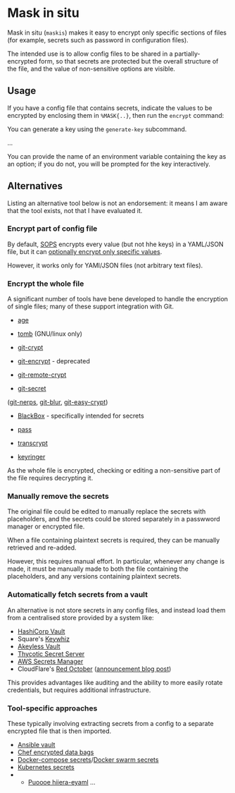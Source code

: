 # Mask in situ

Mask in situ (`maskis`) makes it easy to encrypt only specific sections of files (for example, secrets such as password in configuration files).

The intended use is to allow config files to be shared in a partially-encrypted form, so that secrets are protected but the overall structure of the file, and the value of non-sensitive options are visible.

## Usage

If you have a config file that contains secrets, indicate the values to be encrypted by enclosing them in `%MASK{..}`, then run the `encrypt` command:

You can generate a key using the `generate-key` subcommand.

...

You can provide the name of an environment variable containing the key as an option; if you do not, you will be prompted for the key interactively.


## Alternatives

Listing an alternative tool below is not an endorsement: it means I am aware that the tool exists, not that I have evaluated it.

### Encrypt part of config file

By default, [SOPS](https://github.com/mozilla/sops) encrypts every value (but not hhe keys) in a YAML/JSON file, but it can [optionally encrypt only specific values](https://github.com/mozilla/sops#encrypting-only-parts-of-a-file).

However, it works only for YAMl/JSON files (not arbitrary text files).

### Encrypt the whole file

A significant number of tools have bene developed to handle the encryption of single files; many of these support integration with Git.

* [age](https://github.com/FiloSottile/age)
* [tomb](https://www.dyne.org/software/tomb/) (GNU/linux only)

* [git-crypt](https://github.com/AGWA/git-crypt)
* [git-encrypt](https://github.com/shadowhand/git-encrypt) - deprecated
* [git-remote-crypt](https://github.com/spwhitton/git-remote-gcrypt)
* [git-secret](https://github.com/sobolevn/git-secret)
  

([git-nerps](https://github.com/mk-fg/git-nerps), [git-blur](https://github.com/acasajus/git-blur), [git-easy-crypt](https://github.com/taojy123/git-easy-crypt))
  
* [BlackBox](https://github.com/StackExchange/blackbox) - specifically intended for secrets

* [pass](https://www.passwordstore.org/)
* [transcrypt](https://github.com/elasticdog/transcrypt)
* [keyringer](https://keyringer.pw/)

As the whole file is encrypted, checking or editing a non-sensitive part of the file requires decrypting it.


### Manually remove the secrets

The original file could be edited to manually replace the secrets with placeholders, and the secrets could be stored separately in a passwword manager or encrypted file.

When a file containing plaintext secrets is required, they can be manually retrieved and re-added.

However, this requires manual effort.
In particular, whenever any change is made, it must be manually made to both the file containing the placeholders, and any versions containing plaintext secrets.


### Automatically fetch secrets from a vault

An alternative is not store secrets in any config files, and instead load them from a centralised store provided by a system like:

* [HashiCorp Vault](https://www.vaultproject.io/)
* Square's [Keywhiz](https://square.github.io/keywhiz/)
* [Akeyless Vault](https://www.akeyless.io/)
* [Thycotic Secret Server](https://thycotic.com/products/secret-server/)
* [AWS Secrets Manager](https://aws.amazon.com/secrets-manager/)
* CloudFlare's [Red October](https://github.com/cloudflare/redoctober) ([announcement blog post](https://blog.cloudflare.com/red-october-cloudflares-open-source-implementation-of-the-two-man-rule/))

This provides advantages like auditing and the ability to more easily rotate credentials, but requires additional infrastructure.


### Tool-specific approaches

These typically involving extracting secrets from a config to a separate encrypted file that is then imported.

* [Ansible vault](https://docs.ansible.com/ansible/latest/user_guide/vault.html)
* [Chef encrypted data bags](https://docs.chef.io/data_bags/#encrypt-a-data-bag-item)
* [Docker-compose secrets](https://docs.docker.com/compose/compose-file/compose-file-v3/#secrets)/[Docker swarm secrets](https://docs.docker.com/engine/swarm/secrets/)
* [Kubernetes secrets](https://kubernetes.io/docs/concepts/configuration/secret/)
* * [Puoooe hiiera-eyaml](https://puppet.com/blog/encrypt-your-data-using-hiera-eyaml/)
...

